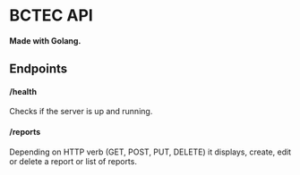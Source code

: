 # BCTEC API

#### Made with Golang.

## Endpoints

#### /health

Checks if the server is up and running.

#### /reports

Depending on HTTP verb (GET, POST, PUT, DELETE) it displays, create, edit or delete a report or list of reports.
